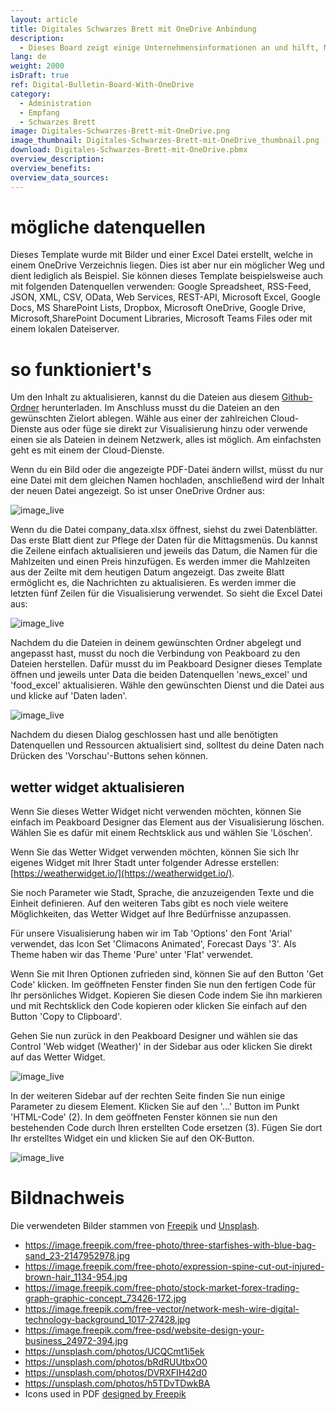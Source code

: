 ```yaml
---
layout: article
title: Digitales Schwarzes Brett mit OneDrive Anbindung
description: 
  - Dieses Board zeigt einige Unternehmensinformationen an und hilft, Mitarbeiter über Neuigkeiten zu informieren. Alle News, Bilder und das PDF können über einen einzelnen OneDrive Order verwaltet werden.
lang: de
weight: 2000
isDraft: true
ref: Digital-Bulletin-Board-With-OneDrive
category:
  - Administration
  - Empfang
  - Schwarzes Brett
image: Digitales-Schwarzes-Brett-mit-OneDrive.png
image_thumbnail: Digitales-Schwarzes-Brett-mit-OneDrive_thumbnail.png
download: Digitales-Schwarzes-Brett-mit-OneDrive.pbmx
overview_description:
overview_benefits:
overview_data_sources:
---
```


# mögliche datenquellen

Dieses Template wurde mit Bilder und einer Excel Datei erstellt, welche in einem OneDrive Verzeichnis liegen. Dies ist aber nur ein möglicher Weg und dient lediglich als Beispiel. Sie können dieses Template beispielsweise auch mit folgenden Datenquellen verwenden: Google Spreadsheet, RSS-Feed, JSON, XML, CSV, OData, Web Services, REST-API, Microsoft Excel, Google Docs, MS SharePoint Lists, Dropbox, Microsoft OneDrive, Google Drive, Microsoft,SharePoint Document Libraries, Microsoft Teams Files oder mit einem lokalen Dateiserver.

# so funktioniert's

Um den Inhalt zu aktualisieren, kannst du die Dateien aus diesem [Github-Ordner](https://github.com/Peakboard/peakboard-templates.github.io/tree/master/_templates/Digital-Bulletin-Board-With-OneDrive/data-files) herunterladen. Im Anschluss musst du die Dateien an den gewünschten Zielort ablegen. Wähle aus einer der zahlreichen Cloud-Dienste aus oder füge sie direkt zur Visualisierung hinzu oder verwende einen sie als Dateien in deinem Netzwerk, alles ist möglich. Am einfachsten geht es mit einem der Cloud-Dienste.

Wenn du ein Bild oder die angezeigte PDF-Datei ändern willst, müsst du nur eine Datei mit dem gleichen Namen hochladen, anschließend wird der Inhalt der neuen Datei angezeigt. So ist unser OneDrive Ordner aus:

![image_live](img/OneDrive-Data-Overview.png)

Wenn du die Datei company_data.xlsx öffnest, siehst du zwei Datenblätter. Das erste Blatt dient zur Pflege der Daten für die Mittagsmenüs. Du kannst die Zeilene einfach aktualisieren und jeweils das Datum, die Namen für die Mahlzeiten und einen Preis hinzufügen. Es werden immer die Mahlzeiten aus der Zeilte mit dem heutigen Datum angezeigt. Das zweite Blatt ermöglicht es, die Nachrichten zu aktualisieren. Es werden immer die letzten fünf Zeilen für die Visualisierung verwendet. So sieht die Excel Datei aus:

![image_live](img/Excel-Data-Structure.png)

Nachdem du die Dateien in deinem gewünschten Ordner abgelegt und angepasst hast, musst du noch die Verbindung von Peakboard zu den Dateien herstellen. Dafür musst du im Peakboard Designer dieses Template öffnen und jeweils unter Data die beiden Datenquellen 'news_excel' und 'food_excel' aktualisieren. Wähle den gewünschten Dienst und die Datei aus und klicke auf 'Daten laden'.

![image_live](img/Excel-Data-Source-Selection.png)

Nachdem du diesen Dialog geschlossen hast und alle benötigten Datenquellen und Ressourcen aktualisiert sind, solltest du deine Daten nach Drücken des 'Vorschau'-Buttons sehen können.

## wetter widget aktualisieren

Wenn Sie dieses Wetter Widget nicht verwenden möchten, können Sie einfach im Peakboard Designer das Element aus der Visualisierung löschen. Wählen Sie es dafür mit einem Rechtsklick aus und wählen Sie 'Löschen'.

Wenn Sie das Wetter Widget verwenden möchten, können Sie sich Ihr eigenes Widget mit Ihrer Stadt unter folgender Adresse erstellen: [https://weatherwidget.io/](https://weatherwidget.io/).

Sie noch Parameter wie Stadt, Sprache, die anzuzeigenden Texte und die Einheit definieren.
Auf den weiteren Tabs gibt es noch viele weitere Möglichkeiten, das Wetter Widget auf Ihre Bedürfnisse anzupassen.

Für unsere Visualisierung haben wir im Tab 'Options' den Font 'Arial' verwendet, das Icon Set 'Climacons Animated', Forecast Days '3'.
Als Theme haben wir das Theme 'Pure' unter 'Flat' verwendet.

Wenn Sie mit Ihren Optionen zufrieden sind, können Sie auf den Button 'Get Code' klicken. Im geöffneten Fenster finden Sie nun den fertigen Code für Ihr persönliches Widget. Kopieren Sie diesen Code indem Sie ihn markieren und mit Rechtsklick den Code kopieren oder klicken Sie einfach auf den Button 'Copy to Clipboard'.

Gehen Sie nun zurück in den Peakboard Designer und wählen sie das Control 'Web widget (Weather)' in der Sidebar aus oder klicken Sie direkt auf das Wetter Widget. 

![image_live](img/select_weather_widget.gif)

In der weiteren Sidebar auf der rechten Seite finden Sie nun einige Parameter zu diesem Element. Klicken Sie auf den '...' Button im Punkt 'HTML-Code' (2). In dem geöffneten Fenster können sie nun den bestehenden Code durch Ihren erstellten Code ersetzen (3). Fügen Sie dort Ihr erstelltes Widget ein und klicken Sie auf den OK-Button.

![image_live](img/web_widget_code.png)

# Bildnachweis

Die verwendeten Bilder stammen von [Freepik](http://freepik.com/) und [Unsplash](https://unsplash.com/). 

- https://image.freepik.com/free-photo/three-starfishes-with-blue-bag-sand_23-2147952978.jpg
- https://image.freepik.com/free-photo/expression-spine-cut-out-injured-brown-hair_1134-954.jpg
- https://image.freepik.com/free-photo/stock-market-forex-trading-graph-graphic-concept_73426-172.jpg
- https://image.freepik.com/free-vector/network-mesh-wire-digital-technology-background_1017-27428.jpg
- https://image.freepik.com/free-psd/website-design-your-business_24972-394.jpg
- https://unsplash.com/photos/UCQCmt1i5ek
- https://unsplash.com/photos/bRdRUUtbxO0
- https://unsplash.com/photos/DVRXFIH42d0
- https://unsplash.com/photos/h5TDvTDwkBA
- Icons used in PDF [designed by Freepik](http://freepik.com/)